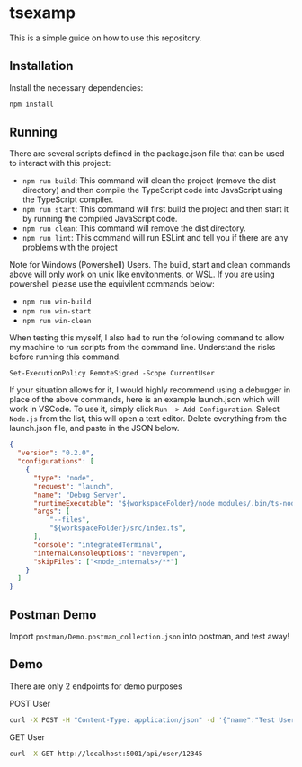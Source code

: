 # tsexamp

This is a simple guide on how to use this repository.

## Installation

Install the necessary dependencies:
```bash
npm install
```

## Running

There are several scripts defined in the package.json file that can be used to interact with this project:

 - `npm run build`: This command will clean the project (remove the dist directory) and then compile the TypeScript code into JavaScript using the TypeScript compiler.
 - `npm run start`: This command will first build the project and then start it by running the compiled JavaScript code.
 - `npm run clean`: This command will remove the dist directory.
 - `npm run lint`: This command will run ESLint and tell you if there are any problems with the project

Note for Windows (Powershell) Users. The build, start and clean commands above will only work on unix like envitonments, or WSL. If you are using powershell please use the equivilent commands below:
 - `npm run win-build`
 - `npm run win-start`
 - `npm run win-clean`

When testing this myself, I also had to run the following command to allow my machine to run scripts from the command line. Understand the risks before running this command.
```
Set-ExecutionPolicy RemoteSigned -Scope CurrentUser
```

If your situation allows for it, I would highly recommend using a debugger in place of the above commands, here is an example launch.json which will work in VSCode. To use it, simply click `Run -> Add Configuration`. Select `Node.js` from the list, this will open a text editor. Delete everything from the launch.json file, and paste in the JSON below.
```json
{
  "version": "0.2.0",
  "configurations": [
    {
      "type": "node",
      "request": "launch",
      "name": "Debug Server",
      "runtimeExecutable": "${workspaceFolder}/node_modules/.bin/ts-node",
      "args": [
          "--files",
          "${workspaceFolder}/src/index.ts",
      ],
      "console": "integratedTerminal",
      "internalConsoleOptions": "neverOpen",
      "skipFiles": ["<node_internals>/**"]
    }    
  ]
}
```

## Postman Demo

Import `postman/Demo.postman_collection.json` into postman, and test away!

## Demo

There are only 2 endpoints for demo purposes

POST User
```bash
curl -X POST -H "Content-Type: application/json" -d '{"name":"Test User", "email":"testuser@example.com"}' http://localhost:5001/api/user
```

GET User
```bash
curl -X GET http://localhost:5001/api/user/12345
```